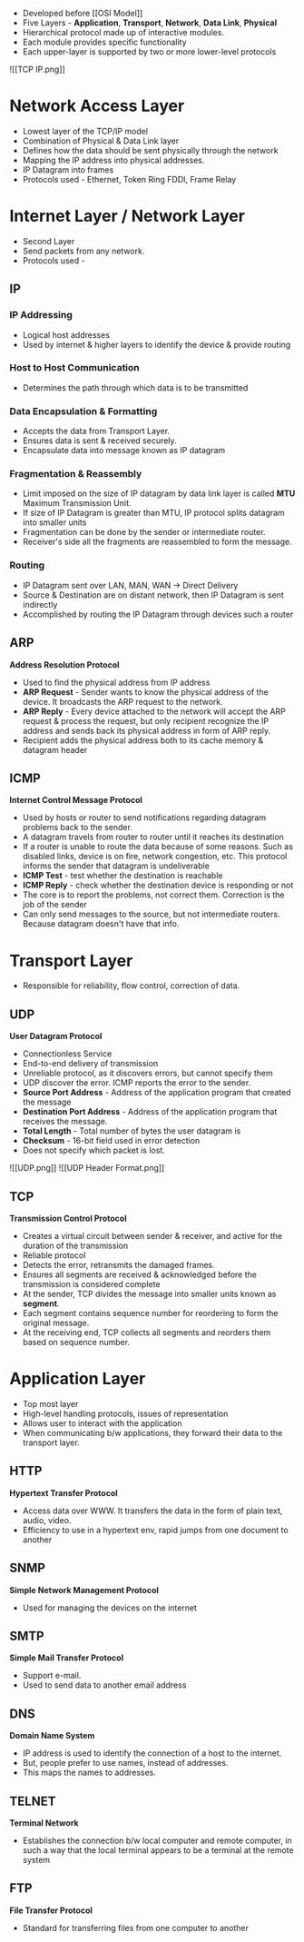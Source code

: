 - Developed before [[OSI Model]]
- Five Layers - **Application**, **Transport**, **Network**, **Data Link**, **Physical**
- Hierarchical protocol made up of interactive modules.
- Each module provides specific functionality
- Each upper-layer is supported by two or more lower-level protocols

![[TCP IP.png]]


# Network Access Layer

- Lowest layer of the TCP/IP model
- Combination of Physical & Data Link layer
- Defines how the data should be sent physically through the network
- Mapping the IP address into physical addresses.
- IP Datagram into frames
- Protocols used - Ethernet, Token Ring FDDI, Frame Relay

# Internet Layer / Network Layer

- Second Layer
- Send packets from any network.
- Protocols used -

## IP

### IP Addressing
- Logical host addresses
- Used by internet & higher layers to identify the device & provide routing

### Host to Host Communication
- Determines the path through which data is to be transmitted

### Data Encapsulation & Formatting
- Accepts the data from Transport Layer.
- Ensures data is sent & received securely.
- Encapsulate data into message known as IP datagram

### Fragmentation & Reassembly
- Limit imposed on the size of IP datagram by data link layer is called **MTU** Maximum Transmission Unit.
- If size of IP Datagram is greater than MTU, IP protocol splits datagram into smaller units
- Fragmentation can be done by the sender or intermediate router.
- Receiver's side all the fragments are reassembled to form the message.

### Routing
- IP Datagram sent over LAN, MAN, WAN -> Direct Delivery
- Source & Destination are on distant network, then IP Datagram is sent indirectly
- Accomplished by routing the IP Datagram through devices such a router


## ARP

**Address Resolution Protocol**

- Used to find the physical address from IP address
- **ARP Request** - Sender wants to know the physical address of the device. It broadcasts the ARP request to the network.
- **ARP Reply** - Every device attached to the network will accept the ARP request & process the request, but only recipient recognize the IP address and sends back its physical address in form of ARP reply.
- Recipient adds the physical address both to its cache memory & datagram header

## ICMP

**Internet Control Message Protocol**

- Used by hosts or router to send notifications regarding datagram problems back to the sender.
- A datagram travels from router to router until it reaches its destination
- If a router is unable to route the data because of some reasons. Such as disabled links, device is on fire, network congestion, etc. This protocol informs the sender that datagram is undeliverable
- **ICMP Test** - test whether the destination is reachable
- **ICMP Reply** - check whether the destination device is responding or not
- The core is to report the problems, not correct them. Correction is the job of the sender
- Can only send messages to the source, but not intermediate routers. Because datagram doesn't have that info.


# Transport Layer
- Responsible for reliability, flow control, correction of data.

## UDP

**User Datagram Protocol**

- Connectionless Service
- End-to-end delivery of transmission
- Unreliable protocol, as it discovers errors, but cannot specify them
- UDP discover the error. ICMP reports the error to the sender.
- **Source Port Address** - Address of the application program that created the message
- **Destination Port Address** - Address of the application program that receives the message.
- **Total Length** - Total number of bytes the user datagram is
- **Checksum** - 16-bit field used in error detection
- Does not specify which packet is lost.

![[UDP.png]]
![[UDP Header Format.png]]

## TCP

**Transmission Control Protocol**

- Creates a virtual circuit between sender & receiver, and active for the duration of the transmission
- Reliable protocol
- Detects the error, retransmits the damaged frames.
- Ensures all segments are received & acknowledged before the transmission is considered complete
- At the sender, TCP divides the message into smaller units known as **segment**.
- Each segment contains sequence number for reordering to form the original message.
- At the receiving end, TCP collects all segments and reorders them based on sequence number.


# Application Layer

- Top most layer
- High-level handling protocols, issues of representation
- Allows user to interact with the application
- When communicating b/w applications, they forward their data to the transport layer.

## HTTP

**Hypertext Transfer Protocol**

- Access data over WWW. It transfers the data in the form of plain text, audio, video.
- Efficiency to use in a hypertext env, rapid jumps from one document to another

## SNMP

**Simple Network Management Protocol**

- Used for managing the devices on the internet

## SMTP

**Simple Mail Transfer Protocol**

- Support e-mail.
- Used to send data to another email address

## DNS

**Domain Name System**

- IP address is used to identify the connection of a host to the internet.
- But, people prefer to use names, instead of addresses.
- This maps the names to addresses.

## TELNET

**Terminal Network**

- Establishes the connection b/w local computer and remote computer, in such a way that the local terminal appears to be a terminal at the remote system

## FTP

**File Transfer Protocol**

- Standard for transferring files from one computer to another